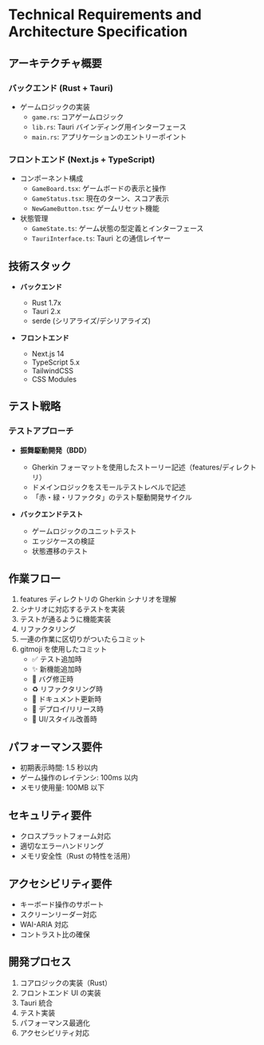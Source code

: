 # Technical Requirements and Architecture Specification

## アーキテクチャ概要

### バックエンド (Rust + Tauri)

- ゲームロジックの実装
  - `game.rs`: コアゲームロジック
  - `lib.rs`: Tauri バインディング用インターフェース
  - `main.rs`: アプリケーションのエントリーポイント

### フロントエンド (Next.js + TypeScript)

- コンポーネント構成
  - `GameBoard.tsx`: ゲームボードの表示と操作
  - `GameStatus.tsx`: 現在のターン、スコア表示
  - `NewGameButton.tsx`: ゲームリセット機能
- 状態管理
  - `GameState.ts`: ゲーム状態の型定義とインターフェース
  - `TauriInterface.ts`: Tauri との通信レイヤー

## 技術スタック

- **バックエンド**

  - Rust 1.7x
  - Tauri 2.x
  - serde (シリアライズ/デシリアライズ)

- **フロントエンド**
  - Next.js 14
  - TypeScript 5.x
  - TailwindCSS
  - CSS Modules

## テスト戦略

### テストアプローチ

- **振舞駆動開発（BDD）**

  - Gherkin フォーマットを使用したストーリー記述（features/ディレクトリ）
  - ドメインロジックをスモールテストレベルで記述
  - 「赤・緑・リファクタ」のテスト駆動開発サイクル

- **バックエンドテスト**
  - ゲームロジックのユニットテスト
  - エッジケースの検証
  - 状態遷移のテスト

## 作業フロー

1. features ディレクトリの Gherkin シナリオを理解
2. シナリオに対応するテストを実装
3. テストが通るように機能実装
4. リファクタリング
5. 一連の作業に区切りがついたらコミット
6. gitmoji を使用したコミット
   - ✅ テスト追加時
   - ✨ 新機能追加時
   - 🐛 バグ修正時
   - ♻️ リファクタリング時
   - 📝 ドキュメント更新時
   - 🚀 デプロイ/リリース時
   - 🎨 UI/スタイル改善時

## パフォーマンス要件

- 初期表示時間: 1.5 秒以内
- ゲーム操作のレイテンシ: 100ms 以内
- メモリ使用量: 100MB 以下

## セキュリティ要件

- クロスプラットフォーム対応
- 適切なエラーハンドリング
- メモリ安全性（Rust の特性を活用）

## アクセシビリティ要件

- キーボード操作のサポート
- スクリーンリーダー対応
- WAI-ARIA 対応
- コントラスト比の確保

## 開発プロセス

1. コアロジックの実装（Rust）
2. フロントエンド UI の実装
3. Tauri 統合
4. テスト実装
5. パフォーマンス最適化
6. アクセシビリティ対応
